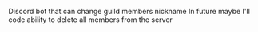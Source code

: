 Discord bot that can change guild members nickname
In future maybe I'll code ability to delete all members from the server